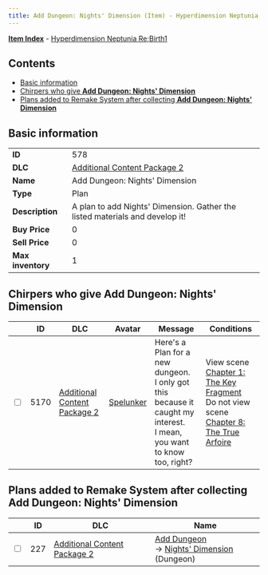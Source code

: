 ```yaml
---
title: Add Dungeon: Nights' Dimension (Item) - Hyperdimension Neptunia Re;Birth1
---
```


[**Item Index**](/neptunia/rb1/item/index.html) - [Hyperdimension Neptunia Re;Birth1](/neptunia/rb1)

## Contents

- [Basic information](#basic-information)
- [Chirpers who give **Add Dungeon: Nights' Dimension**](#chirpers-who-give-add-dungeon-nights-dimension)
- [Plans added to Remake System after collecting **Add Dungeon: Nights' Dimension**](#plans-added-to-remake-system-after-collecting-add-dungeon-nights-dimension)

## Basic information

|   |   |
| -- | -- |
| **ID** | 578 |
| **DLC** | [Additional Content Package 2](/neptunia/rb1/dlc/11-pack2.html) |
| **Name** | Add Dungeon: Nights' Dimension |
| **Type** | Plan |
| **Description** | A plan to add Nights' Dimension. Gather the listed materials and develop it! |
| **Buy Price** | 0 |
| **Sell Price** | 0 |
| **Max inventory** | 1 |


## Chirpers who give **Add Dungeon: Nights' Dimension**

|    | ID | DLC | Avatar | Message | Conditions |
| -- | -- | --- | ------ | ------- | ---------- |
| <input type="checkbox" id="rb1-chirper-event-11-5170" class="trackbox" /> | 5170 | [Additional Content Package 2](/neptunia/rb1/dlc/11-pack2.html) | [Spelunker](/neptunia/rb1/undefined/1-244-spelunker.html) | Here's a Plan for a new dungeon.<br />I only got this because it caught my interest.<br />I mean, you want to know too, right? | View scene [Chapter 1: The Key Fragment](/neptunia/rb1/scene/1-117-chapter-1-the-key-fragment.html)<br />Do not view scene [Chapter 8: The True Arfoire](/neptunia/rb1/scene/1-807-chapter-8-the-true-arfoire.html) |


## Plans added to Remake System after collecting **Add Dungeon: Nights' Dimension**

|    | ID | DLC | Name |
| -- | -- | --- | ---- |
| <input type="checkbox" id="rb1-remake-11-227" class="trackbox" /> | 227 | [Additional Content Package 2](/neptunia/rb1/dlc/11-pack2.html) | [Add Dungeon](/neptunia/rb1/remake/11-227-add-dungeon.html)<br /> → [Nights' Dimension](/neptunia/rb1/dungeon/11-126-nights-dimension.html) (Dungeon) |

